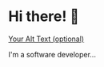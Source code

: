 # Hi there! 👋

[Your Alt Text (optional)](github-contribution-grid-snake.svg)

I'm a software developer... 
